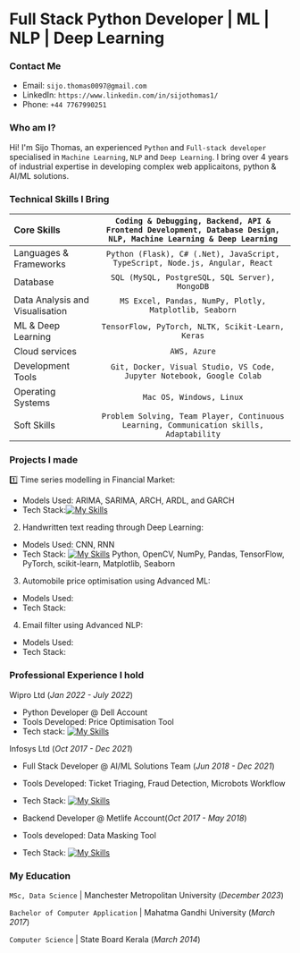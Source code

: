 # Full Stack Python Developer | ML | NLP | Deep Learning

### Contact Me

- Email: `sijo.thomas0097@gmail.com`
- LinkedIn: `https://www.linkedin.com/in/sijothomas1/`
- Phone: `+44 7767990251`


### Who am I?
Hi! I'm Sijo Thomas, an experienced `Python` and `Full-stack developer` specialised in `Machine Learning`, `NLP` and `Deep Learning`. I bring over 4 years of industrial expertise in developing complex web applicaitons, python & AI/ML solutions.


### Technical Skills I Bring

| Core Skills | `Coding & Debugging, Backend, API & Frontend Development, Database Design, NLP, Machine Learning & Deep Learning` |
| :--- | :---: |
| Languages & Frameworks | `Python (Flask), C# (.Net), JavaScript, TypeScript, Node.js, Angular, React` |
| Database | `SQL (MySQL, PostgreSQL, SQL Server), MongoDB`
| Data Analysis and Visualisation | `MS Excel, Pandas, NumPy, Plotly, Matplotlib, Seaborn`
| ML & Deep Learning | `TensorFlow, PyTorch, NLTK, Scikit-Learn, Keras`
| Cloud services | `AWS, Azure`
| Development Tools | `Git, Docker, Visual Studio, VS Code, Jupyter Notebook, Google Colab`
| Operating Systems | `Mac OS, Windows, Linux`
| Soft Skills | `Problem Solving, Team Player, Continuous Learning, Communication skills, Adaptability`


### Projects I made


:one: Time series modelling in Financial Market:
- Models Used: ARIMA, SARIMA, ARCH, ARDL, and GARCH
- Tech Stack:[![My Skills](https://skillicons.dev/icons?i=py,tensorflow,pytorch,matlab,sklearn,git,github,visualstudio,windows,stackoverflow)](https://skillicons.dev)


2. Handwritten text reading through Deep Learning:
- Models Used: CNN, RNN
- Tech Stack: [![My Skills](https://skillicons.dev/icons?i=py,tensorflow,pytorch,matlab,sklearn,git,github,visualstudio,windows,stackoverflow)](https://skillicons.dev)
Python, OpenCV, NumPy, Pandas, TensorFlow, PyTorch, scikit-learn, Matplotlib, Seaborn


3. Automobile price optimisation using Advanced ML:
- Models Used:
- Tech Stack:


4. Email filter using Advanced NLP:
- Models Used: 
- Tech Stack: 


### Professional Experience I hold


Wipro Ltd (_Jan 2022 - July 2022_)
  - Python Developer @ Dell Account
  - Tools Developed: Price Optimisation Tool
  - Tech stack: [![My Skills](https://skillicons.dev/icons?i=py,tensorflow,pytorch,matlab,sklearn,mysql,postgres,azure,git,github,kubernetes,docker,postman,visualstudio,windows,stackoverflow)](https://skillicons.dev)


Infosys Ltd (_Oct 2017 - Dec 2021_)
  - Full Stack Developer @ AI/ML Solutions Team (_Jun 2018 - Dec 2021_)
  - Tools Developed: Ticket Triaging, Fraud Detection, Microbots Workflow
  - Tech Stack: [![My Skills](https://skillicons.dev/icons?i=angular,html,css,ts,py,flask,npm,java,tensorflow,pytorch,matlab,sklearn,mongodb,azure,github,git,docker,postman,anaconda,vscode,stackoverflow,windows)](https://skillicons.dev)


  - Backend Developer @ Metlife Account(_Oct 2017 - May 2018_)
  - Tools developed: Data Masking Tool
  - Tech Stack: [![My Skills](https://skillicons.dev/icons?i=angular,css,html,js,nodejs,spring,npm,git,github,stackoverflow,visualstudio,vscode,windows)](https://skillicons.dev)


### My Education


`MSc, Data Science` | Manchester Metropolitan University (_December 2023_)

`Bachelor of Computer Application` | Mahatma Gandhi University (_March 2017_)

`Computer Science` | State Board Kerala (_March 2014_)

  
